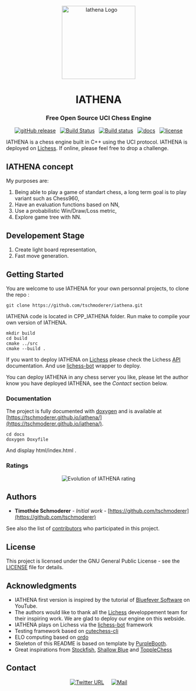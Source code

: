 <div id="iathena-logo" align="center">
    <br />
    <img src="./docs/logo_iathena_big.png" alt="Iathena Logo" width="200"/>
    <h1>IATHENA</h1>
    <h3>Free Open Source UCI Chess Engine</h3>
</div>

<div id="badges" align="center">

[![gitHub release](https://img.shields.io/github/release/tschmoderer/iathena.svg)](https://github.com/tschmoderer/iathena/releases)
&nbsp; 
[![Build Status](https://travis-ci.org/tschmoderer/iathena.svg?branch=master)](https://travis-ci.org/tschmoderer/iathena)
&nbsp;
[![Build status](https://ci.appveyor.com/api/projects/status/etev4kfqsf9l4s2s/branch/master?svg=true)](https://ci.appveyor.com/project/tschmoderer/iathena/branch/master)
&nbsp; 
[![docs](https://github.com/tschmoderer/iathena/actions/workflows/docs.yml/badge.svg?branch=main)](https://github.com/tschmoderer/iathena/actions/workflows/docs.yml)
&nbsp; 
[![license](https://img.shields.io/github/license/tschmoderer/iathena.svg?color=blue)](https://github.com/tschmoderer/iathena/blob/master/LICENSE)

</div>

IATHENA is a chess engine built in C++ using the UCI protocol. IATHENA is deployed on [Lichess](https://lichess.org/@/iathena). If online, please feel free to drop a challenge.

## IATHENA concept

My purposes are: 

1. Being able to play a game of standart chess, a long term goal is to play variant such as Chess960,
2. Have an evaluation functions based on NN, 
3. Use a probabilistic Win/Draw/Loss metric, 
4. Explore game tree with NN. 

## Developement Stage

1. Create light board representation, 
2. Fast move generation.

## Getting Started

You are welcome to use IATHENA for your own personnal projects, to clone the repo : 

```
git clone https://github.com/tschmoderer/iathena.git
```

IATHENA code is located in CPP_IATHENA folder. Run make to compile your own version of IATHENA. 

```
mkdir build
cd build
cmake ../src
cmake --build .
```

If you want to deploy IATHENA on [Lichess](https://lichess.org/) please check the Lichess [API](https://lichess.org/api) documentation. And use [lichess-bot](https://github.com/careless25/lichess-bot) wrapper to deploy. 

You can deploy IATHENA in any chess server you like, please let the author know you have deployed IATHENA, see the *Contact* section below.  

### Documentation

The project is fully documented with [doxygen](http://www.doxygen.nl/) and is available at [https://tschmoderer.github.io/iathena/](https://tschmoderer.github.io/iathena/).

```
cd docs
doxygen Doxyfile
```

And display html/index.html .

### Ratings

<p align="center">
  <img src="https://github.com/tschmoderer/iathena/blob/master/releases/elo/elo_ratings.png" alt="Evolution of IATHENA rating"/>
</p>

## Authors

* **Timothée Schmoderer** - *Initial work* - [https://github.com/tschmoderer](https://github.com/tschmoderer)

See also the list of [contributors](https://github.com/your/project/contributors) who participated in this project.

## License

This project is licensed under the GNU General Public License - see the [LICENSE](LICENSE) file for details. 

## Acknowledgments

* IATHENA first version is inspired by the tutorial of [Bluefever Software](https://www.youtube.com/playlist?list=PLZ1QII7yudbc-Ky058TEaOstZHVbT-2hg) on YouTube.
* The authors would like to thank all the [Lichess](https://github.com/ornicar/lila) developpement team for their inspiring work. We are glad to deploy our engine on this webside.
* IATHENA plays on Lichess via the [lichess-bot](https://github.com/careless25/lichess-bot) framework
* Testing framework based on [cutechess-cli](https://github.com/cutechess/cutechess/releases)
* ELO computing based on [ordo](https://github.com/michiguel/Ordo)
* Skeleton of this README is based on template by [PurpleBooth](https://gist.github.com/PurpleBooth/109311bb0361f32d87a2).
* Great inspirations from [Stockfish](https://stockfishchess.org/), [Shallow Blue](https://github.com/GunshipPenguin/shallow-blue) and [ToppleChess](https://github.com/konsolas/ToppleChess)

## Contact

<div id="badges" align="center">

[![Twitter URL](https://img.shields.io/twitter/url/https/iathenaChess.svg?style=social)](https://twitter.com/iathenaChess)
&nbsp; &nbsp; 
[![Mail](https://img.shields.io/badge/Mail-iathena%40mailo.com-blue.svg?style=flat&logo=MinuteMailer)](mailto:iathena@mailo.com)

</div>


